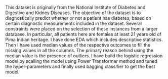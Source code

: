 This dataset is originally from the National Institute of Diabetes and Digestive and Kidney Diseases. The objective of the dataset is to diagnostically predict whether or not a patient has diabetes, based on certain diagnostic measurements included in the dataset. Several constraints were placed on the selection of these instances from a larger database. In particular, all patients here are females at least 21 years old of Pima Indian heritage.
I have done EDA which includes descriptive statistics. 
Then I have used median values of the respective outcomes to fill the missing values in all the columns. The primary reason behind using the median value is the presence of outliers.
I have build the logistic regression model by scalling the model using Power Transformer method and tuned the hyper-parameters and finally used bagging classifier to get the best model.
